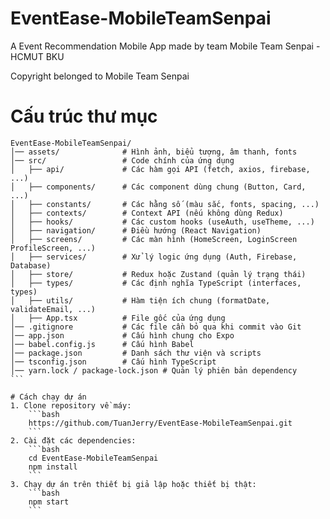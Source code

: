 # EventEase-MobileTeamSenpai

A Event Recommendation Mobile App made by team Mobile Team Senpai - HCMUT BKU

Copyright belonged to Mobile Team Senpai

# Cấu trúc thư mục
````
EventEase-MobileTeamSenpai/
│── assets/              # Hình ảnh, biểu tượng, âm thanh, fonts
│── src/                 # Code chính của ứng dụng
│   ├── api/             # Các hàm gọi API (fetch, axios, firebase, ...)
│   ├── components/      # Các component dùng chung (Button, Card, ...)
│   ├── constants/       # Các hằng số (màu sắc, fonts, spacing, ...)
│   ├── contexts/        # Context API (nếu không dùng Redux)
│   ├── hooks/           # Các custom hooks (useAuth, useTheme, ...)
│   ├── navigation/      # Điều hướng (React Navigation)
│   ├── screens/         # Các màn hình (HomeScreen, LoginScreen ProfileScreen, ...)
│   ├── services/        # Xử lý logic ứng dụng (Auth, Firebase, Database)
│   ├── store/           # Redux hoặc Zustand (quản lý trạng thái)
│   ├── types/           # Các định nghĩa TypeScript (interfaces, types)
│   ├── utils/           # Hàm tiện ích chung (formatDate, validateEmail, ...)
│   ├── App.tsx          # File gốc của ứng dụng
│── .gitignore           # Các file cần bỏ qua khi commit vào Git
│── app.json             # Cấu hình chung cho Expo
│── babel.config.js      # Cấu hình Babel
│── package.json         # Danh sách thư viện và scripts
│── tsconfig.json        # Cấu hình TypeScript
│── yarn.lock / package-lock.json # Quản lý phiên bản dependency
```

# Cách chạy dự án
1. Clone repository về máy:
    ```bash
    https://github.com/TuanJerry/EventEase-MobileTeamSenpai.git
    ```
2. Cài đặt các dependencies:
    ```bash
    cd EventEase-MobileTeamSenpai
    npm install
    ```
3. Chạy dự án trên thiết bị giả lập hoặc thiết bị thật:
    ```bash
    npm start
    ```

